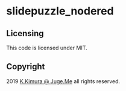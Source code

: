 # slidepuzzle_nodered


## Licensing

This code is licensed under MIT.


## Copyright

2019  [K.Kimura @ Juge.Me](https://github.com/dotnsf) all rights reserved.
